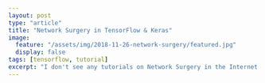 ```yaml
---
layout: post
type: "article"
title: "Network Surgery in TensorFlow & Keras"
image:
  feature: "/assets/img/2018-11-26-network-surgery/featured.jpg"
  display: false
tags: [tensorflow, tutorial]
excerpt: "I don't see any tutorials on Network Surgery in the Internet (since it usually involves undocumented stuffs). So here is one for you!"
---
```


